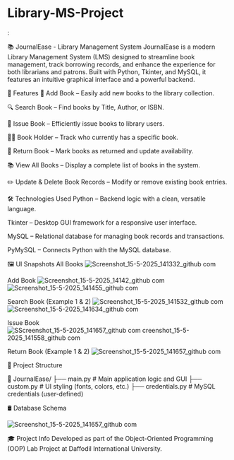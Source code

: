 # Library-MS-Project 

:

📚 JournalEase - Library Management System
JournalEase is a modern Library Management System (LMS) designed to streamline book management, track borrowing records, and enhance the experience for both librarians and patrons. Built with Python, Tkinter, and MySQL, it features an intuitive graphical interface and a powerful backend.

🚀 Features
🔹 Add Book – Easily add new books to the library collection.

🔍 Search Book – Find books by Title, Author, or ISBN.

📖 Issue Book – Efficiently issue books to library users.

🙋‍♂️ Book Holder – Track who currently has a specific book.

🔄 Return Book – Mark books as returned and update availability.

📚 View All Books – Display a complete list of books in the system.

✏️ Update & Delete Book Records – Modify or remove existing book entries.

🛠️ Technologies Used
Python – Backend logic with a clean, versatile language.

Tkinter – Desktop GUI framework for a responsive user interface.

MySQL – Relational database for managing book records and transactions.

PyMySQL – Connects Python with the MySQL database.

🖼️ UI Snapshots
All Books
![Screenshot_15-5-2025_141332_github com](https://github.com/user-attachments/assets/a78ad8cc-bdaf-4d95-bbd0-a61dc7d79f6e)

Add Book
![Screenshot_15-5-2025_14142_github com](https://github.com/user-attachments/assets/e00a7e95-c26b-4a21-9b1f-de511e2de561)
![Screenshot_15-5-2025_141455_github com](https://github.com/user-attachments/assets/2bd118ea-93d0-446c-9591-030c748162a3)

Search Book (Example 1 & 2)
![Screenshot_15-5-2025_141532_github com](https://github.com/user-attachments/assets/15e46765-dde0-4437-ae23-b24f6eb29b9c)
![Screenshot_15-5-2025_141634_github com](https://github.com/user-attachments/assets/c14f1a65-7d36-4f2e-a6d4-d1cbe5d78e31)

Issue Book
![S![Screenshot_15-5-2025_141657_github com](https://github.com/user-attachments/assets/c61ed194-7ad0-4aaa-8055-2dc38254f4be)
creenshot_15-5-2025_141558_github com](https://github.com/user-attachments/assets/890c7ae5-8e1c-479e-b634-c751fc701248)

Return Book (Example 1 & 2)
![Screenshot_15-5-2025_141657_github com](https://github.com/user-attachments/assets/adbe8184-aed1-4353-a735-12a9d51b0c98)


📁 Project Structure

📁 JournalEase/
├── main.py            # Main application logic and GUI
├── custom.py          # UI styling (fonts, colors, etc.)
├── credentials.py     # MySQL credentials (user-defined)


🛢️ Database Schema

![Screenshot_15-5-2025_141657_github com](https://github.com/user-attachments/assets/9e846ee1-a57a-49b4-89cb-b410da6e7670)


🎓 Project Info
Developed as part of the Object-Oriented Programming (OOP) Lab Project at Daffodil International University.



